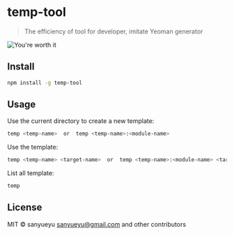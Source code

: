 # temp-tool 


> The efficiency of tool for developer, imitate Yeoman generator

![You're worth it](http://gtms01.alicdn.com/tps/i1/TB1ls3qLpXXXXc2XVXXOkoAWVXX-391-220.jpg)


## Install

```bash
npm install -g temp-tool
```

## Usage

Use the current directory to create a new template:     

```bash
temp <temp-name>  or  temp <temp-name>:<module-name>
```

Use the template:

```bash
temp <temp-name> <target-name>  or  temp <temp-name>:<module-name> <target-name>
```

List all template: 

```bash
temp
```

## License

MIT © sanyueyu <sanyueyu@gmail.com> and other contributors
